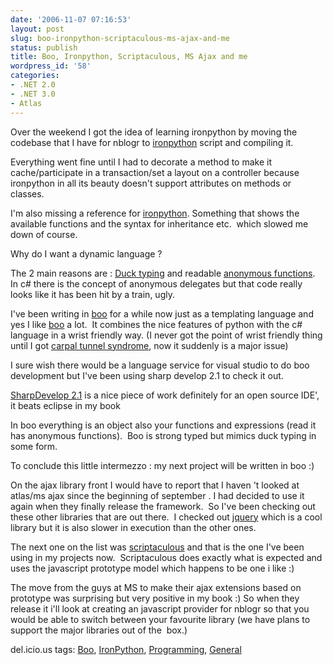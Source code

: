 ```yaml
---
date: '2006-11-07 07:16:53'
layout: post
slug: boo-ironpython-scriptaculous-ms-ajax-and-me
status: publish
title: Boo, Ironpython, Scriptaculous, MS Ajax and me
wordpress_id: '58'
categories:
- .NET 2.0
- .NET 3.0
- Atlas
---
```


Over the weekend I got the idea of learning ironpython by moving the codebase that I have for nblogr to [ironpython](http://www.codeplex.com/Wiki/View.aspx?ProjectName=IronPython) script and compiling it.

Everything went fine until I had to decorate a method to make it cache/participate in a transaction/set a layout on a controller because ironpython in all its beauty doesn't support attributes on methods or classes.

I'm also missing a reference for [ironpython](http://www.codeplex.com/Wiki/View.aspx?ProjectName=IronPython). Something that shows the available functions and the syntax for inheritance etc.  which slowed me down of course.

Why do I want a dynamic language ?

The 2 main reasons are : [Duck typing](http://en.wikipedia.org/wiki/Duck_typing) and readable [anonymous functions](http://en.wikipedia.org/wiki/Anonymous_closure).  In c# there is the concept of anonymous delegates but that code really looks like it has been hit by a train, ugly.

I've been writing in [boo](http://boo.codehaus.org/) for a while now just as a templating language and yes I like [boo](http://boo.codehaus.org/) a lot.  It combines the nice features of python with the c# language in a wrist friendly way. (I never got the point of wrist friendly thing until I got [carpal tunnel syndrome](http://www.ninds.nih.gov/disorders/carpal_tunnel/detail_carpal_tunnel.htm#69013049), now it suddenly is a major issue)

I sure wish there would be a language service for visual studio to do boo development but I've been using sharp develop 2.1 to check it out.

[SharpDevelop 2.1](http://www.sharpdevelop.com/) is a nice piece of work definitely for an open source IDE', it beats eclipse in my book

In boo everything is an object also your functions and expressions (read it has anonymous functions).  Boo is strong typed but mimics duck typing in some form.

To conclude this little intermezzo : my next project will be written in boo :)

On the ajax library front I would have to report that I haven 't looked at atlas/ms ajax since the beginning of september . I had decided to use it again when they finally release the framework.  So I've been checking out these other libraries that are out there.  I checked out [jquery](http://jquery.com) which is a cool library but it is also slower in execution than the other ones.

The next one on the list was [scriptaculous](http://script.aculo.us) and that is the one I've been using in my projects now.  Scriptaculous does exactly what is expected and uses the javascript prototype model which happens to be one i like :) 

The move from the guys at MS to make their ajax extensions based on prototype was surprising but very positive in my book :) So when they release it i'll look at creating an javascript provider for nblogr so that you would be able to switch between your favourite library (we have plans to support the major libraries out of the  box.)  

del.icio.us tags: [Boo](http://del.icio.us/popular/Boo), [IronPython](http://del.icio.us/popular/IronPython), [Programming](http://del.icio.us/popular/Programming), [General](http://del.icio.us/popular/General)
